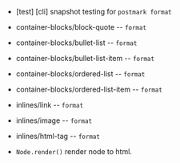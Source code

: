 - [test] [cli] snapshot testing for `postmark format`

- container-blocks/block-quote -- `format`
- container-blocks/bullet-list -- `format`
- container-blocks/bullet-list-item -- `format`
- container-blocks/ordered-list -- `format`
- container-blocks/ordered-list-item -- `format`

- inlines/link -- `format`
- inlines/image -- `format`
- inlines/html-tag -- `format`

- `Node.render()` render node to html.
